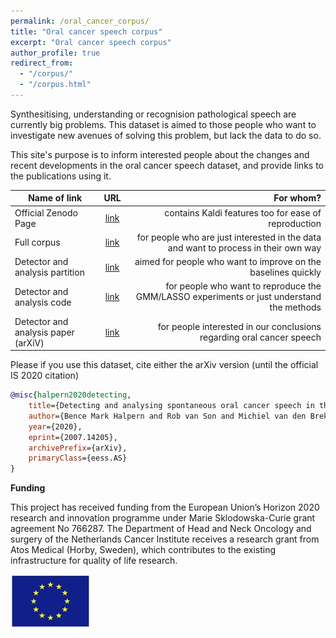 ```yaml
---
permalink: /oral_cancer_corpus/
title: "Oral cancer speech corpus"
excerpt: "Oral cancer speech corpus"
author_profile: true
redirect_from: 
  - "/corpus/"
  - "/corpus.html"
---
```





Synthesitising, understanding or recognision pathological speech are currently big problems. This dataset is aimed to those
people who want to investigate new avenues of solving this problem, but lack the data to do so. 

This site's purpose is to inform interested people about the changes and recent developments in the oral cancer speech
dataset, and provide links to the publications using it.

| Name of link     | URL     | For whom? |
| ------------- |:-------------:| -----:|
| Official Zenodo Page      | [link](https://zenodo.org/record/3732322#.X1O1WYZS9FM)| contains Kaldi features too for ease of reproduction |
| Full corpus    | [link](https://drive.google.com/drive/folders/1EwkEIEx4VMPzqR_csrpNX1Ysi9W67J7J?usp=sharing)      | for people who are just interested in the data and want to process in their own way |
| Detector and analysis partition | [link](https://drive.google.com/drive/folders/19USw1RkUv6u3JjZHjlBLMUyZoBefrv4p?usp=sharing)   | aimed for people who want to improve on the baselines quickly |
| Detector and analysis code| [link](https://github.com/karkirowle/oral_cancer_analysis)    |   for people who want to reproduce the GMM/LASSO experiments or just understand the methods |
| Detector and analysis paper (arXiV) | [link](https://arxiv.org/pdf/2007.14205.pdf) |   for people interested in our conclusions regarding oral cancer speech |

Please if you use this dataset, cite either the arXiv version (until the official IS 2020 citation)

```bibtex
@misc{halpern2020detecting,
    title={Detecting and analysing spontaneous oral cancer speech in the wild},
    author={Bence Mark Halpern and Rob van Son and Michiel van den Brekel and Odette Scharenborg},
    year={2020},
    eprint={2007.14205},
    archivePrefix={arXiv},
    primaryClass={eess.AS}
}
```


**Funding**


This project has received funding from the European Union’s Horizon 2020 research and innovation programme under Marie Sklodowska-Curie grant agreement No 766287. The Department of Head and Neck Oncology and surgery of the Netherlands Cancer Institute receives a research grant from Atos Medical (Horby, Sweden),
which contributes to the existing infrastructure for quality of life research.

<img src="/images/eu_flag.jpeg">